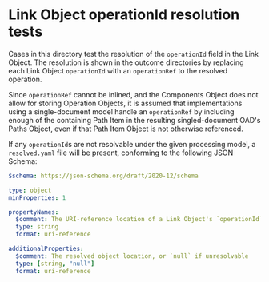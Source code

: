 # Link Object operationId resolution tests

Cases in this directory test the resolution of the `operationId` field
in the Link Object.  The resolution is shown in the outcome directories
by replacing each Link Object `operationId` with an `operationRef`
to the resolved operation.

Since `operationRef` cannot be inlined, and the Components Object does not
allow for storing Operation Objects, it is assumed that implementations
using a single-document model handle an `operationRef` by including enough
of the containing Path Item in the resulting singled-document OAD's
Paths Object, even if that Path Item Object is not otherwise referenced.

If any `operationId`s are not resolvable under the given processing model,
a `resolved.yaml` file will be present, conforming to the following JSON Schema:

```YAML
$schema: https://json-schema.org/draft/2020-12/schema

type: object
minProperties: 1

propertyNames:
  $comment: The URI-reference location of a Link Object's `operationId`
  type: string
  format: uri-reference

additionalProperties:
  $comment: The resolved object location, or `null` if unresolvable
  type: [string, "null"]
  format: uri-reference
```
